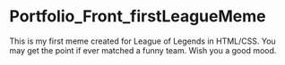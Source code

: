 # Portfolio_Front_firstLeagueMeme
This is my first meme created for League of Legends in HTML/CSS. You may get the point if ever matched a funny team. Wish you a good mood.
